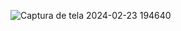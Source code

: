 ![Captura de tela 2024-02-23 194640](https://github.com/tatapowDev/youtube-home/assets/119644371/34a2eb3f-c38f-4ff2-81c5-bda3a982aaa3)
